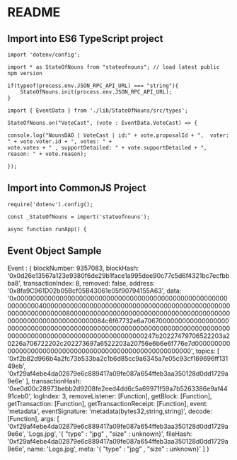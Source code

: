 # README 

## Import into ES6 TypeScript project

    import 'dotenv/config';
    
    import * as StateOfNouns from "stateofnouns"; // load latest public npm version

    if(typeof(process.env.JSON_RPC_API_URL) === "string"){
        StateOfNouns.init(process.env.JSON_RPC_API_URL);
    }

    import { EventData } from './lib/StateOfNouns/src/types';

    StateOfNouns.on("VoteCast", (vote : EventData.VoteCast) => {

    console.log("NounsDAO | VoteCast | id:" + vote.proposalId + ",  voter: " + vote.voter.id + ", votes: " +
    vote.votes + " , supportDetailed: " + vote.supportDetailed + ", reason: " + vote.reason);

    });



## Import into CommonJS Project

    require('dotenv').config();

    const _StateOfNouns = import('stateofnouns');

    async function runApp() {



## Event Object Sample

Event : 
{
  blockNumber: 9357083,
  blockHash: '0x0d26e13567a123e9380f6de29b1face1a995dee90c77c5d6f4321bc7ecfbbba8',
  transactionIndex: 8,
  removed: false,
  address: '0x8fa9C961D02b05Bcf05B43061e05f90794155A63',
  data: '0x0000000000000000000000000000000000000000000000000000000000000040000000000000000000000000000000000000000000000000000000000000008000000000000000000000000000000000000000000000000000000000000000084c6f67732e6a706700000000000000000000000000000000000000000000000000000000000000000000000000000000000000000000000000000000000000247b20227479706522203a20226a706722202c202273697a6522203a20756e6b6e6f776e7d00000000000000000000000000000000000000000000000000000000',
  topics: [
    '0xf2b82d966b4a2fc73b533ba2c1b6d85cc9a6345a7e05c93cf169696ff13149eb',
    '0xf29af4ebe4da02879e6c889417a09fe087a654ffeb3aa350128d0dd1729a9e6e'
  ],
  transactionHash: '0xe0d00c28973bebb2d9208fe2eed4dd6c5a69971f59a7b5263386e9af4491ceb0',
  logIndex: 3,
  removeListener: [Function],
  getBlock: [Function],
  getTransaction: [Function],
  getTransactionReceipt: [Function],
  event: 'metadata',
  eventSignature: 'metadata(bytes32,string,string)',
  decode: [Function],
  args: [
    '0xf29af4ebe4da02879e6c889417a09fe087a654ffeb3aa350128d0dd1729a9e6e',
    'Logs.jpg',
    '{ "type" : "jpg" , "size" : unknown}',
    fileHash: '0xf29af4ebe4da02879e6c889417a09fe087a654ffeb3aa350128d0dd1729a9e6e',
    name: 'Logs.jpg',
    meta: '{ "type" : "jpg" , "size" : unknown}'
  ]
}